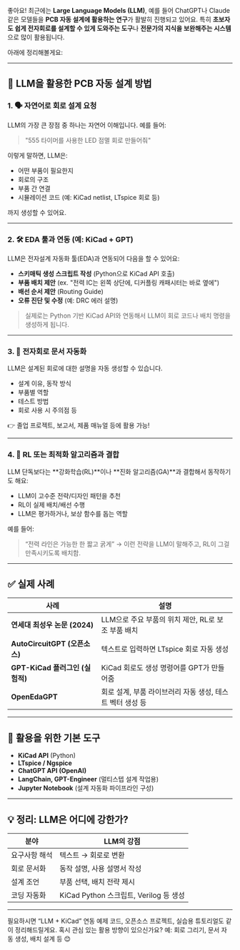 좋아요! 최근에는 **Large Language Models (LLM)**, 예를 들어 ChatGPT나 Claude 같은 모델들을 **PCB 자동 설계에 활용하는 연구**가 활발히 진행되고 있어요. 특히 **초보자도 쉽게 전자회로를 설계할 수 있게 도와주는 도구**나 **전문가의 지식을 보완해주는 시스템**으로 많이 활용됩니다.

아래에 정리해볼게요:

---

## 🧠 LLM을 활용한 PCB 자동 설계 방법

### 1. 🗣️ **자연어로 회로 설계 요청**
LLM의 가장 큰 장점 중 하나는 자연어 이해입니다. 예를 들어:

> "555 타이머를 사용한 LED 점멸 회로 만들어줘"

이렇게 말하면, LLM은:

- 어떤 부품이 필요한지
- 회로의 구조
- 부품 간 연결
- 시뮬레이션 코드 (예: KiCad netlist, LTspice 회로 등)

까지 생성할 수 있어요.

---

### 2. 🛠️ **EDA 툴과 연동 (예: KiCad + GPT)**
LLM은 전자설계 자동화 툴(EDA)과 연동되어 다음을 할 수 있어요:

- **스키매틱 생성 스크립트 작성** (Python으로 KiCad API 호출)
- **부품 배치 제안** (ex. "전력 IC는 왼쪽 상단에, 디커플링 캐패시터는 바로 옆에")
- **배선 순서 제안** (Routing Guide)
- **오류 진단 및 수정** (예: DRC 에러 설명)

> 실제로는 Python 기반 KiCad API와 연동해서 LLM이 회로 코드나 배치 명령을 생성하게 됩니다.

---

### 3. 📘 **전자회로 문서 자동화**
LLM은 설계된 회로에 대한 설명을 자동 생성할 수 있습니다.

- 설계 이유, 동작 방식
- 부품별 역할
- 테스트 방법
- 회로 사용 시 주의점 등

👉 졸업 프로젝트, 보고서, 제품 매뉴얼 등에 활용 가능!

---

### 4. 🔁 **RL 또는 최적화 알고리즘과 결합**
LLM 단독보다는 **강화학습(RL)**이나 **진화 알고리즘(GA)**과 결합해서 동작하기도 해요:

- LLM이 고수준 전략/디자인 패턴을 추천
- RL이 실제 배치/배선 수행
- LLM은 평가하거나, 보상 함수를 돕는 역할

예를 들어:
> “전력 라인은 가능한 한 짧고 굵게” → 이런 전략을 LLM이 말해주고, RL이 그걸 만족시키도록 배치함.

---

## ✅ 실제 사례

| 사례 | 설명 |
|------|------|
| **연세대 최성우 논문 (2024)** | LLM으로 주요 부품의 위치 제안, RL로 보조 부품 배치 |
| **AutoCircuitGPT (오픈소스)** | 텍스트로 입력하면 LTspice 회로 자동 생성 |
| **GPT-KiCad 플러그인 (실험적)** | KiCad 회로도 생성 명령어를 GPT가 만들어줌 |
| **OpenEdaGPT** | 회로 설계, 부품 라이브러리 자동 생성, 테스트 벡터 생성 등 |

---

## 🧩 활용을 위한 기본 도구

- **KiCad API** (Python)
- **LTspice / Ngspice**
- **ChatGPT API (OpenAI)**
- **LangChain, GPT-Engineer** (멀티스텝 설계 작업용)
- **Jupyter Notebook** (설계 자동화 파이프라인 구성)

---

## 💡 정리: LLM은 어디에 강한가?

| 분야 | LLM의 강점 |
|------|------------|
| 요구사항 해석 | 텍스트 → 회로로 변환 |
| 회로 문서화 | 동작 설명, 사용 설명서 작성 |
| 설계 조언 | 부품 선택, 배치 전략 제시 |
| 코딩 자동화 | KiCad Python 스크립트, Verilog 등 생성 |

---

필요하시면 “LLM + KiCad” 연동 예제 코드, 오픈소스 프로젝트, 실습용 튜토리얼도 같이 정리해드릴게요. 혹시 관심 있는 활용 방향이 있으신가요? 예: 회로 그리기, 문서 자동 생성, 배치 설계 등 😊
